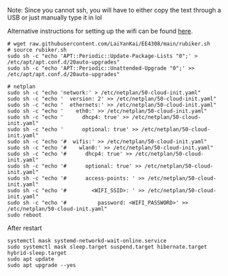 Note: Since you cannot ssh, you will have to either copy the text through a USB or just manually type it in lol

Alternative instructions for setting up the wifi can be found [here](https://github.com/thepoppycat/wireless-ap-raspi).

```
# wget raw.githubusercontent.com/LaiYanKai/EE4308/main/rubiker.sh
# source rubiker.sh
sudo sh -c "echo 'APT::Periodic::Update-Package-Lists "0";' > /etc/apt/apt.conf.d/20auto-upgrades"
sudo sh -c "echo 'APT::Periodic::Unattended-Upgrade "0";' >> /etc/apt/apt.conf.d/20auto-upgrades"

# netplan
sudo sh -c "echo 'network:' > /etc/netplan/50-cloud-init.yaml"
sudo sh -c "echo '  version: 2' >> /etc/netplan/50-cloud-init.yaml"
sudo sh -c "echo '  ethernets:' >> /etc/netplan/50-cloud-init.yaml"
sudo sh -c "echo '    eth0:' >> /etc/netplan/50-cloud-init.yaml"
sudo sh -c "echo '      dhcp4: true' >> /etc/netplan/50-cloud-init.yaml"
sudo sh -c "echo '      optional: true' >> /etc/netplan/50-cloud-init.yaml"
sudo sh -c "echo '#  wifis:' >> /etc/netplan/50-cloud-init.yaml"
sudo sh -c "echo '#    wlan0:' >> /etc/netplan/50-cloud-init.yaml"
sudo sh -c "echo '#      dhcp4: true' >> /etc/netplan/50-cloud-init.yaml"
sudo sh -c "echo '#      optional: true' >> /etc/netplan/50-cloud-init.yaml"
sudo sh -c "echo '#      access-points: ' >> /etc/netplan/50-cloud-init.yaml"
sudo sh -c "echo '#        <WIFI_SSID>: ' >> /etc/netplan/50-cloud-init.yaml"
sudo sh -c "echo '#          password: <WIFI_PASSWORD>' >> /etc/netplan/50-cloud-init.yaml"
sudo reboot
```
After restart

```
systemctl mask systemd-networkd-wait-online.service
sudo systemctl mask sleep.target suspend.target hibernate.target hybrid-sleep.target
sudo apt update
sudo apt upgrade --yes
```
